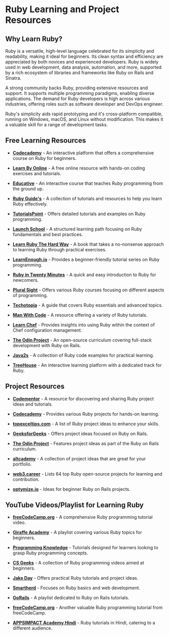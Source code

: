 # Ruby Learning and Project Resources

## Why Learn Ruby?
Ruby is a versatile, high-level language celebrated for its simplicity and readability, making it ideal for beginners. Its clean syntax and efficiency are appreciated by both novices and experienced developers. Ruby is widely used in web development, data analysis, automation, and more, supported by a rich ecosystem of libraries and frameworks like Ruby on Rails and Sinatra.

A strong community backs Ruby, providing extensive resources and support. It supports multiple programming paradigms, enabling diverse applications. The demand for Ruby developers is high across various industries, offering roles such as software developer and DevOps engineer.

Ruby's simplicity aids rapid prototyping and it's cross-platform compatible, running on Windows, macOS, and Linux without modification. This makes it a valuable skill for a range of development tasks.

## Free Learning Resources
- **[Codecademy](https://www.codecademy.com/learn/learn-ruby)** - An interactive platform that offers a comprehensive course on Ruby for beginners.
  
- **[Learn By Online](https://learnrubyonline.org/)** - A free online resource with hands-on coding exercises and tutorials.
  
- **[Educative](https://www.educative.io/courses/learn-ruby-from-scratch)** - An interactive course that teaches Ruby programming from the ground up.
  
- **[Ruby Guide's](https://www.rubyguides.com/ruby-tutorial/)** - A collection of tutorials and resources to help you learn Ruby effectively.
  
- **[TutorialsPoint](https://www.tutorialspoint.com/ruby/index.htm)** - Offers detailed tutorials and examples on Ruby programming.
  
- **[Launch School](https://launchschool.com/books/ruby)** - A structured learning path focusing on Ruby fundamentals and best practices.
  
- **[Learn Ruby The Hard Way](https://learnrubythehardway.org/book/)** - A book that takes a no-nonsense approach to learning Ruby through practical exercises.
  
- **[LearnEnough.io](https://www.learnenough.com/ruby-tutorial?ref=richstone.io)** - Provides a beginner-friendly tutorial series on Ruby programming.
  
- **[Ruby in Twenty Minutes](https://www.ruby-lang.org/en/documentation/quickstart/)** - A quick and easy introduction to Ruby for newcomers.
  
- **[Plural Sight](https://www.pluralsight.com/search?q=ruby)** - Offers various Ruby courses focusing on different aspects of programming.
  
- **[Techotopia](https://www.techotopia.com/index.php/Ruby_Essentials)** - A guide that covers Ruby essentials and advanced topics.
  
- **[Man With Code](https://manwithcode.com/ruby-programming-tutorials/)** - A resource offering a variety of Ruby tutorials.
  
- **[Learn Chef](https://docs.chef.io/ruby/)** - Provides insights into using Ruby within the context of Chef configuration management.
  
- **[The Odin Project](https://www.theodinproject.com/paths/full-stack-ruby-on-rails/courses/ruby)** - An open-source curriculum covering full-stack development with Ruby on Rails.

- **[Java2s](http://www.java2s.com/example/ruby-book/ruby.html)** - A collection of Ruby code examples for practical learning.
  
- **[TreeHouse](https://teamtreehouse.com/tracks/learn-ruby)** - An interactive learning platform with a dedicated track for Ruby.

## Project Resources
- **[Codementor](https://www.codementor.io/projects/ruby)** - A resource for discovering and sharing Ruby project ideas and tutorials.
  
- **[Codecademy](https://www.codecademy.com/projects/language/ruby)** - Provides various Ruby projects for hands-on learning.
  
- **[topexceltips.com](https://topexceltips.com/ruby-project-ideas/)** - A list of Ruby project ideas to enhance your skills.
  
- **[GeeksforGeeks](https://www.geeksforgeeks.org/ruby-on-rails-projects/)** - Offers project ideas focused on Ruby on Rails.
  
- **[The Odin Project](https://www.theodinproject.com/paths/full-stack-ruby-on-rails/courses/ruby)** - Features project ideas as part of the Ruby on Rails curriculum.
  
- **[altcademy](https://www.altcademy.com/blog/9-seriously-good-portfolio-project-ideas-in-ruby/)** - A collection of project ideas that are great for your portfolio.
  
- **[web3.career](https://web3.career/learn-web3/top-ruby-open-source-projects)** - Lists 64 top Ruby open-source projects for learning and contribution.
  
- **[optymize.io](https://optymize.io/blog/top-4-ruby-on-rails-projects-ideas-for-beginners-to-get-started/)** - Ideas for beginner Ruby on Rails projects.

## YouTube Videos/Playlist for Learning Ruby
- **[freeCodeCamp.org](https://youtu.be/t_ispmWmdjY?si=7eWFQnTydDgz7WOE)** - A comprehensive Ruby programming tutorial video.
  
- **[Giraffe Academy](https://youtube.com/playlist?list=PLLAZ4kZ9dFpO90iMas70Tt4_wYjhLGkya&si=T89DBv54OuHF6LzY)** - A playlist covering various Ruby topics for beginners.
  
- **[Programming Knowledge](https://youtube.com/playlist?list=PLS1QulWo1RIbNBXZAeVbkkHEj9zsEbXQK&si=4DvIcFGiSe7MEmIv)** - Tutorials designed for learners looking to grasp Ruby programming concepts.

- **[CS Geeks](https://youtube.com/playlist?list=PLgPJX9sVy92yefe1xmyxgcyXjxmLHsSEV&si=TxLuR14OSwW8UY19)** - A collection of Ruby programming videos aimed at beginners.
  
- **[Jake Day](https://youtube.com/playlist?list=PLMK2xMz5H5Zv8eC8b4K6tMaE1-Z9FgSOp&si=iyiKJ9vcZdFUKH7b)** - Offers practical Ruby tutorials and project ideas.
  
- **[Smartherd](https://youtube.com/playlist?list=PLlxmoA0rQ-Lx45j3D6da7-Iqvo5wtjKBm&si=LQPs_3kUuQ4rxdy6)** - Focuses on Ruby basics and web development.
  
- **[GoRails](https://youtube.com/playlist?list=PLm8ctt9NhMNXP7FODFNrQhB6Dg-z_XqTd&si=_BdVjwoFxGVU0wuO)** - A playlist dedicated to Ruby on Rails tutorials.
  
- **[freeCodeCamp.org](https://youtu.be/fmyvWz5TUWg?si=ZNy7lfSVyTeIOR0A)** - Another valuable Ruby programming tutorial from freeCodeCamp.
  
- **[APPSIMPACT Academy Hindi](https://youtube.com/playlist?list=PLSfx1NJkuWPWlVjFy5datW4Y-54ltIFw7&si=BwWztlCOEcKmcGLZ)** - Ruby tutorials in Hindi, catering to a different audience.
